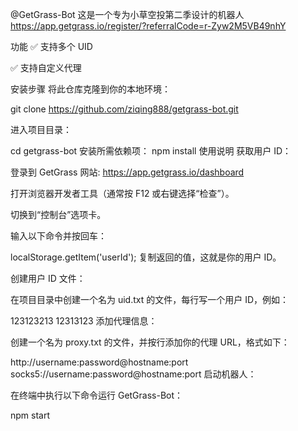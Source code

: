@GetGrass-Bot
这是一个专为小草空投第二季设计的机器人
https://app.getgrass.io/register/?referralCode=r-Zyw2M5VB49nhY

功能
✅ 支持多个 UID

✅ 支持自定义代理

安装步骤
将此仓库克隆到你的本地环境：

git clone https://github.com/ziqing888/getgrass-bot.git

进入项目目录：

cd getgrass-bot
安装所需依赖项：
npm install
使用说明
获取用户 ID：

登录到 GetGrass 网站: https://app.getgrass.io/dashboard

打开浏览器开发者工具（通常按 F12 或右键选择“检查”）。

切换到“控制台”选项卡。

输入以下命令并按回车：

localStorage.getItem('userId');
复制返回的值，这就是你的用户 ID。

创建用户 ID 文件：

在项目目录中创建一个名为 uid.txt 的文件，每行写一个用户 ID，例如：

123123213
12313123
添加代理信息：

创建一个名为 proxy.txt 的文件，并按行添加你的代理 URL，格式如下：

http://username:password@hostname:port
socks5://username:password@hostname:port
启动机器人：

在终端中执行以下命令运行 GetGrass-Bot：

npm start
